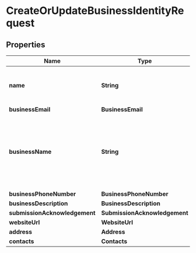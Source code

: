 

# CreateOrUpdateBusinessIdentityRequest


## Properties

Name | Type | Description | Notes
------------ | ------------- | ------------- | -------------
**name** | **String** | The name associated with the authentication provider. | 
**businessEmail** | **BusinessEmail** |  |  [optional]
**businessName** | **String** | The business name associated with the address. An address must have either a first last name or a business name. |  [optional]
**businessPhoneNumber** | **BusinessPhoneNumber** |  |  [optional]
**businessDescription** | **BusinessDescription** |  |  [optional]
**submissionAcknowledgement** | **SubmissionAcknowledgement** |  |  [optional]
**websiteUrl** | **WebsiteUrl** |  |  [optional]
**address** | **Address** |  |  [optional]
**contacts** | **Contacts** |  |  [optional]



